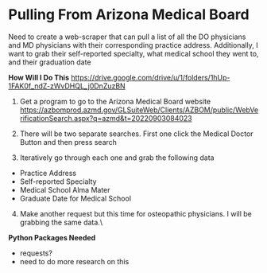 # Pulling From Arizona Medical Board

Need to create a web-scraper that can pull a list of all the DO physicians and MD physicians with their corresponding practice address. Additionally, I want to grab their self-reported specialty, what medical school they went to, and their graduation date

**How Will I Do This**
https://drive.google.com/drive/u/1/folders/1hUp-1FAK0f_ndZ-zWvDHQL_j0DnZuzBN

1. Get a program to go to the Arizona Medical Board website
   https://azbomprod.azmd.gov/GLSuiteWeb/Clients/AZBOM/public/WebVerificationSearch.aspx?q=azmd&t=20220903084023

2. There will be two separate searches. First one click the Medical Doctor Button and then press search

3. Iteratively go through each one and grab the following data

- Practice Address
- Self-reported Specialty
- Medical School Alma Mater
- Graduate Date for Medical School

4. Make another request but this time for osteopathic physicians. I will be grabbing the same data.\

**Python Packages Needed**

- requests?
- need to do more research on this
